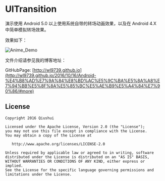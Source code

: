# UITransition

演示使用 Android 5.0 以上使用系统自带的转场动画效果，以及在 Android 4.X 中简单模拟转场效果。

效果如下：

![Anime_Demo](https://github.com/wl9739/UITransitionDemo/blob/master/gif/Anime.gif)

文件介绍请参见我的博客地址：

GitHubPage: [http://wl9739.github.io](http://wl9739.github.io/2016/10/16/Android-%E4%B8%AD%E7%9A%84%E8%BD%AC%E5%9C%BA%E5%8A%A8%E7%94%BB%E5%8F%8A%E5%85%BC%E5%AE%B9%E5%A4%84%E7%90%86/#more)

License
-------
    
    Copyright 2016 Qiushui
    
    Licensed under the Apache License, Version 2.0 (the "License");
    you may not use this file except in compliance with the License.
    You may obtain a copy of the License at
    
       http://www.apache.org/licenses/LICENSE-2.0
    
    Unless required by applicable law or agreed to in writing, software
    distributed under the License is distributed on an "AS IS" BASIS,
    WITHOUT WARRANTIES OR CONDITIONS OF ANY KIND, either express or implied.
    See the License for the specific language governing permissions and
    limitations under the License.
